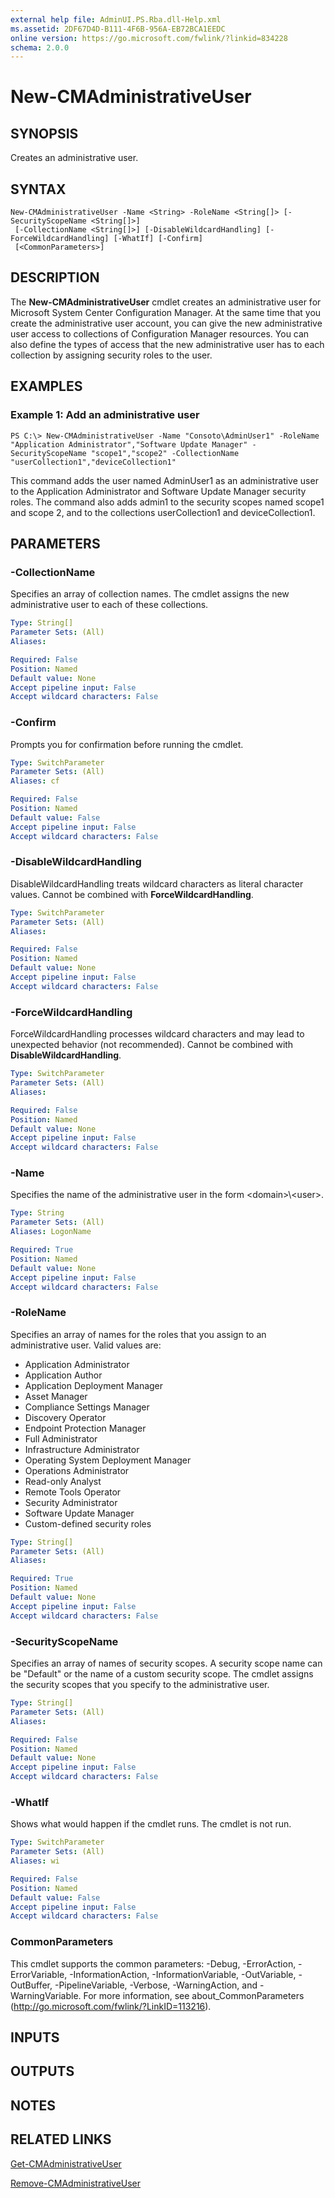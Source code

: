 ```yaml
---
external help file: AdminUI.PS.Rba.dll-Help.xml
ms.assetid: 2DF67D4D-B111-4F6B-956A-EB72BCA1EEDC
online version: https://go.microsoft.com/fwlink/?linkid=834228
schema: 2.0.0
---
```


# New-CMAdministrativeUser

## SYNOPSIS
Creates an administrative user.

## SYNTAX

```
New-CMAdministrativeUser -Name <String> -RoleName <String[]> [-SecurityScopeName <String[]>]
 [-CollectionName <String[]>] [-DisableWildcardHandling] [-ForceWildcardHandling] [-WhatIf] [-Confirm]
 [<CommonParameters>]
```

## DESCRIPTION
The **New-CMAdministrativeUser** cmdlet creates an administrative user for Microsoft System Center Configuration Manager.
At the same time that you create the administrative user account, you can give the new administrative user access to collections of Configuration Manager resources.
You can also define the types of access that the new administrative user has to each collection by assigning security roles to the user.

## EXAMPLES

### Example 1: Add an administrative user
```
PS C:\> New-CMAdministrativeUser -Name "Consoto\AdminUser1" -RoleName "Application Administrator","Software Update Manager" -SecurityScopeName "scope1","scope2" -CollectionName "userCollection1","deviceCollection1"
```

This command adds the user named AdminUser1 as an administrative user to the Application Administrator and Software Update Manager security roles.
The command also adds admin1 to the security scopes named scope1 and scope 2, and to the collections userCollection1 and deviceCollection1.

## PARAMETERS

### -CollectionName
Specifies an array of collection names.
The cmdlet assigns the new administrative user to each of these collections.

```yaml
Type: String[]
Parameter Sets: (All)
Aliases: 

Required: False
Position: Named
Default value: None
Accept pipeline input: False
Accept wildcard characters: False
```

### -Confirm
Prompts you for confirmation before running the cmdlet.

```yaml
Type: SwitchParameter
Parameter Sets: (All)
Aliases: cf

Required: False
Position: Named
Default value: False
Accept pipeline input: False
Accept wildcard characters: False
```

### -DisableWildcardHandling
DisableWildcardHandling treats wildcard characters as literal character values. Cannot be combined with **ForceWildcardHandling**.

```yaml
Type: SwitchParameter
Parameter Sets: (All)
Aliases: 

Required: False
Position: Named
Default value: None
Accept pipeline input: False
Accept wildcard characters: False
```

### -ForceWildcardHandling
ForceWildcardHandling processes wildcard characters and may lead to unexpected behavior (not recommended). Cannot be combined with **DisableWildcardHandling**.

```yaml
Type: SwitchParameter
Parameter Sets: (All)
Aliases: 

Required: False
Position: Named
Default value: None
Accept pipeline input: False
Accept wildcard characters: False
```

### -Name
Specifies the name of the administrative user in the form \<domain\>\\\<user\>.

```yaml
Type: String
Parameter Sets: (All)
Aliases: LogonName

Required: True
Position: Named
Default value: None
Accept pipeline input: False
Accept wildcard characters: False
```

### -RoleName
Specifies an array of names for the roles that you assign to an administrative user.
Valid values are:

- Application Administrator
- Application Author
- Application Deployment Manager
- Asset Manager
- Compliance Settings Manager
- Discovery Operator
- Endpoint Protection Manager
- Full Administrator
- Infrastructure Administrator
- Operating System Deployment Manager
- Operations Administrator
- Read-only Analyst
- Remote Tools Operator
- Security Administrator
- Software Update Manager
- Custom-defined security roles

```yaml
Type: String[]
Parameter Sets: (All)
Aliases: 

Required: True
Position: Named
Default value: None
Accept pipeline input: False
Accept wildcard characters: False
```

### -SecurityScopeName
Specifies an array of names of security scopes.
A security scope name can be "Default" or the name of a custom security scope.
The cmdlet assigns the security scopes that you specify to the administrative user.

```yaml
Type: String[]
Parameter Sets: (All)
Aliases: 

Required: False
Position: Named
Default value: None
Accept pipeline input: False
Accept wildcard characters: False
```

### -WhatIf
Shows what would happen if the cmdlet runs.
The cmdlet is not run.

```yaml
Type: SwitchParameter
Parameter Sets: (All)
Aliases: wi

Required: False
Position: Named
Default value: False
Accept pipeline input: False
Accept wildcard characters: False
```

### CommonParameters
This cmdlet supports the common parameters: -Debug, -ErrorAction, -ErrorVariable, -InformationAction, -InformationVariable, -OutVariable, -OutBuffer, -PipelineVariable, -Verbose, -WarningAction, and -WarningVariable. For more information, see about_CommonParameters (http://go.microsoft.com/fwlink/?LinkID=113216).

## INPUTS

## OUTPUTS

## NOTES

## RELATED LINKS

[Get-CMAdministrativeUser](./Get-CMAdministrativeUser.md)

[Remove-CMAdministrativeUser](./Remove-CMAdministrativeUser.md)


